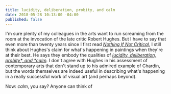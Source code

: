 ```yaml
---
title: lucidity, deliberation, probity, and calm
date: 2018-05-28 10:13:00 -04:00
published: false
---
```


I'm sure plenty of my colleagues in the arts want to run screaming from the room at the invocation of the late critic Robert Hughes. But I have to say that even more than twenty years since I first read *[Nothing If Not Critical](https://www.indiebound.org/book/9780140165241)*, I still think about Hughes's claim for what's happening in paintings when they're at their best. He says they embody the qualities of *[lucidity, deliberation, probity*, and *calm](https://books.google.com/books?id=evg2Sxc8XZ0C&pg=PT137&lpg=PT137&dq=lucidity+deliberation+probity+calm&source=bl&ots=lYNtzcaOn4&sig=Bv5JT8md5d06M8vVDRBSQEbqY5U&hl=en&sa=X&ved=0ahUKEwjQ-ru-1bDbAhVM-lQKHQSMBkMQ6AEIKTAA#v=onepage&q=lucidity%20deliberation%20probity%20calm&f=false).* I don't agree with Hughes in his assessment of contemporary arts that don't stand up to his admired example of Chardin, but the words themselves are indeed useful in describing what's happening in a really successful work of visual art (and perhaps beyond).

Now: *calm*, you say? Anyone can think of 